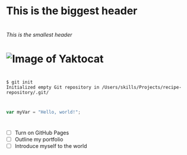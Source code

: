 # <H1>This is the biggest header</H1> 
# <h6> This is the smallest header </h6>
# ![Image of Yaktocat](https://octodex.github.com/images/yaktocat.png)
# 
```
$ git init
Initialized empty Git repository in /Users/skills/Projects/recipe-repository/.git/
```
#
``` javascript
var myVar = "Hello, world!";
```
#
- [ ] Turn on GitHub Pages
- [ ] Outline my portfolio
- [ ] Introduce myself to the world
